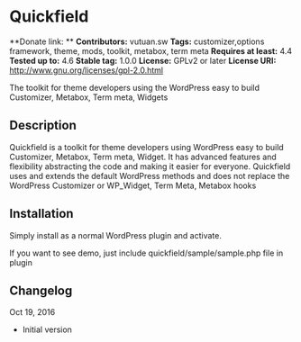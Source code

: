 # Quickfield #

**Donate link: **
**Contributors:** vutuan.sw
**Tags:** customizer,options framework, theme, mods, toolkit, metabox, term meta
**Requires at least:** 4.4
**Tested up to:** 4.6
**Stable tag:** 1.0.0
**License:** GPLv2 or later
**License URI:** http://www.gnu.org/licenses/gpl-2.0.html


The toolkit for theme developers using the WordPress easy to build Customizer, Metabox, Term meta, Widgets


## Description ##

Quickfield is a toolkit for theme developers using WordPress easy to build Customizer, Metabox, Term meta, Widget. It has advanced features and flexibility abstracting the code and making it easier for everyone. 
Quickfield uses and extends the default WordPress methods and does not replace the WordPress Customizer or WP_Widget, Term Meta, Metabox hooks

## Installation ##

Simply install as a normal WordPress plugin and activate.

If you want to see demo, just include quickfield/sample/sample.php file in plugin

## Changelog ##
Oct 19, 2016

* Initial version
